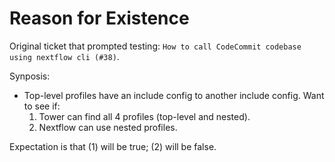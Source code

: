 # Reason for Existence

Original ticket that prompted testing: `How to call CodeCommit codebase using nextflow cli (#38)`.

Synposis:

- Top-level profiles have an include config to another include config. Want to see if:
    1. Tower can find all 4 profiles (top-level and nested).
    2. Nextflow can use nested profiles.

Expectation is that (1) will be true; (2) will be false.